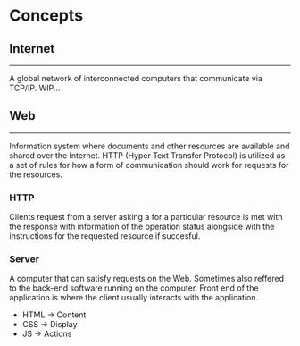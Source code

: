 # **Concepts**

## **Internet**
---
A global network of interconnected computers that communicate via TCP/IP. WIP...

## **Web**
---
Information system where documents and other resources are available and shared over the Internet. HTTP (Hyper Text Transfer Protocol) is utilized as a set of rules for how a form of communication should work for requests for the resources. 

### **HTTP**

Clients request from a server asking a for a particular resource is met with the response with information of the operation status alongside with the instructions for the requested resource if succesful. 

### **Server**
  
A computer that can satisfy requests on the Web. Sometimes also reffered to the back-end software running on the computer. Front end of the application is where the client usually interacts with the application.

- HTML -> Content 
- CSS -> Display  
- JS -> Actions